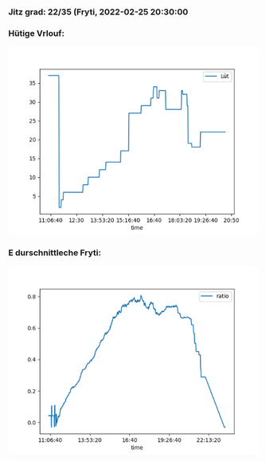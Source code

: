### Jitz grad: 22/35 (Fryti, 2022-02-25 20:30:00

### Hütige Vrlouf:
![Graph](Today.png)

### E durschnittleche Fryti:
![Graph](Fryti.png)